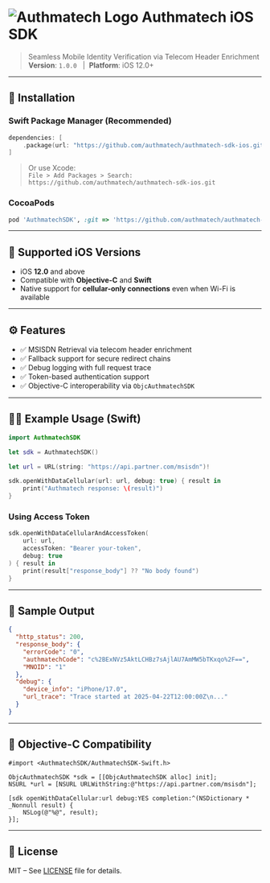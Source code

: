 # ![Authmatech Logo](https://authmatech.com/logo.svg) Authmatech iOS SDK

> Seamless Mobile Identity Verification via Telecom Header Enrichment  
> **Version**: `1.0.0` &nbsp;&nbsp;|&nbsp;&nbsp;**Platform**: iOS 12.0+

---

## 🔧 Installation

### Swift Package Manager (Recommended)
```swift
dependencies: [
    .package(url: "https://github.com/authmatech/authmatech-sdk-ios.git", from: "1.0.0")
]
```

> Or use Xcode:  
> `File > Add Packages > Search: https://github.com/authmatech/authmatech-sdk-ios.git`

### CocoaPods
```ruby
pod 'AuthmatechSDK', :git => 'https://github.com/authmatech/authmatech-sdk-ios.git', :tag => '1.0.0'
```

---

## 📱 Supported iOS Versions

- iOS **12.0** and above
- Compatible with **Objective-C** and **Swift**
- Native support for **cellular-only connections** even when Wi-Fi is available

---

## ⚙️ Features

- ✅ MSISDN Retrieval via telecom header enrichment
- ✅ Fallback support for secure redirect chains
- ✅ Debug logging with full request trace
- ✅ Token-based authentication support
- ✅ Objective-C interoperability via `ObjcAuthmatechSDK`

---

## 🧑‍💻 Example Usage (Swift)

```swift
import AuthmatechSDK

let sdk = AuthmatechSDK()

let url = URL(string: "https://api.partner.com/msisdn")!

sdk.openWithDataCellular(url: url, debug: true) { result in
    print("Authmatech response: \(result)")
}
```

### Using Access Token
```swift
sdk.openWithDataCellularAndAccessToken(
    url: url,
    accessToken: "Bearer your-token",
    debug: true
) { result in
    print(result["response_body"] ?? "No body found")
}
```

---

## 🧪 Sample Output

```json
{
  "http_status": 200,
  "response_body": {
    "errorCode": "0",
    "authmatechCode": "c%2BExNVz5AktLCHBz7sAjlAU7AmMW5bTKxqo%2F==",
    "MNOID": "1"
  },
  "debug": {
    "device_info": "iPhone/17.0",
    "url_trace": "Trace started at 2025-04-22T12:00:00Z\n..."
  }
}
```

---

## 💬 Objective-C Compatibility

```objc
#import <AuthmatechSDK/AuthmatechSDK-Swift.h>

ObjcAuthmatechSDK *sdk = [[ObjcAuthmatechSDK alloc] init];
NSURL *url = [NSURL URLWithString:@"https://api.partner.com/msisdn"];

[sdk openWithDataCellular:url debug:YES completion:^(NSDictionary * _Nonnull result) {
    NSLog(@"%@", result);
}];
```

---

## 📄 License

MIT – See [LICENSE](./LICENSE) file for details.
